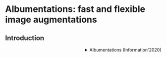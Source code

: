 # Albumentations: fast and flexible image augmentations

## Introduction

<!-- [ALGORITHM] -->

<details>
<summary align="right">Albumentations (Information'2020)</summary>

```bibtex
@article{buslaev2020albumentations,
  title={Albumentations: fast and flexible image augmentations},
  author={Buslaev, Alexander and Iglovikov, Vladimir I and Khvedchenya, Eugene and Parinov, Alex and Druzhinin, Mikhail and Kalinin, Alexandr A},
  journal={Information},
  volume={11},
  number={2},
  pages={125},
  year={2020},
  publisher={Multidisciplinary Digital Publishing Institute}
}
```

</details>
